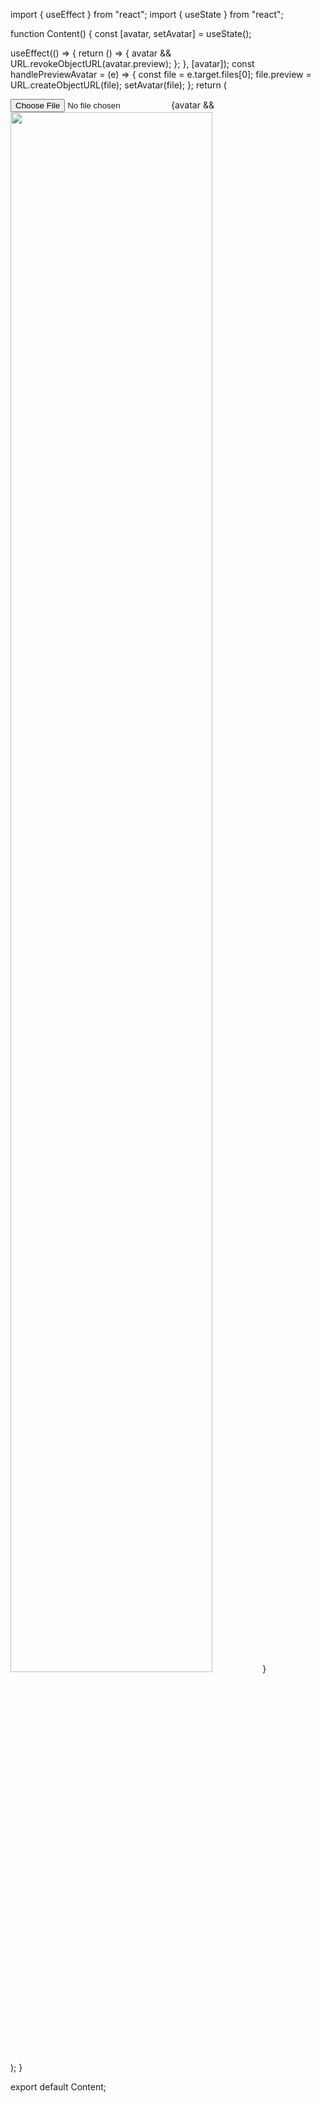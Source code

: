 import { useEffect } from "react";
import { useState } from "react";

function Content() {
const [avatar, setAvatar] = useState();

useEffect(() => {
return () => {
avatar && URL.revokeObjectURL(avatar.preview);
};
}, [avatar]);
const handlePreviewAvatar = (e) => {
const file = e.target.files[0];
file.preview = URL.createObjectURL(file);
setAvatar(file);
};
return (
<div>
<input type="file" onChange={handlePreviewAvatar} />
{avatar && <img src={avatar.preview} alt="" width="80%" />}
</div>
);
}

export default Content;
